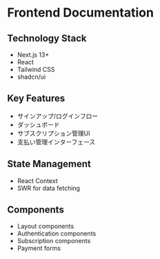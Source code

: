 # Frontend Documentation

## Technology Stack
- Next.js 13+
- React
- Tailwind CSS
- shadcn/ui

## Key Features
- サインアップ/ログインフロー
- ダッシュボード
- サブスクリプション管理UI
- 支払い管理インターフェース

## State Management
- React Context
- SWR for data fetching

## Components
- Layout components
- Authentication components
- Subscription components
- Payment forms